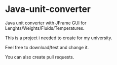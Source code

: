 # Java-unit-converter
Java unit converter with JFrame GUI for Lenghts/Weights/Fluids/Temperatures.

This is a project i needed to create for my university. 

Feel free to download/test and change it.

You can also create pull requests.
